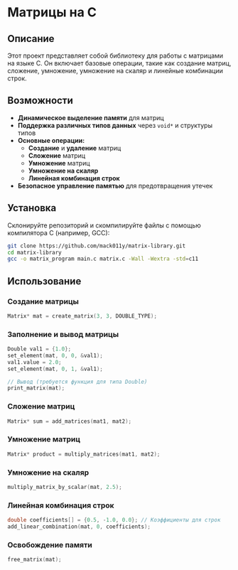 # Матрицы на C

## Описание
Этот проект представляет собой библиотеку для работы с матрицами на языке C. Он включает базовые операции, такие как создание матриц, сложение, умножение, умножение на скаляр и линейные комбинации строк.

## Возможности
- **Динамическое выделение памяти** для матриц
- **Поддержка различных типов данных** через `void*` и структуры типов
- **Основные операции:**
  - **Создание** и **удаление** матриц
  - **Сложение** матриц
  - **Умножение** матриц
  - **Умножение на скаляр**
  - **Линейная комбинация строк**
- **Безопасное управление памятью** для предотвращения утечек

## Установка
Склонируйте репозиторий и скомпилируйте файлы с помощью компилятора C (например, GCC):

```sh
git clone https://github.com/mack011y/matrix-library.git
cd matrix-library
gcc -o matrix_program main.c matrix.c -Wall -Wextra -std=c11
```

## Использование
### Создание матрицы
```c
Matrix* mat = create_matrix(3, 3, DOUBLE_TYPE);
```

### Заполнение и вывод матрицы
```c
Double val1 = {1.0};
set_element(mat, 0, 0, &val1);
val1.value = 2.0;
set_element(mat, 0, 1, &val1);

// Вывод (требуется функция для типа Double)
print_matrix(mat); 
```

### Сложение матриц
```c
Matrix* sum = add_matrices(mat1, mat2);
```

### Умножение матриц
```c
Matrix* product = multiply_matrices(mat1, mat2);
```

### Умножение на скаляр
```c
multiply_matrix_by_scalar(mat, 2.5);
```

### Линейная комбинация строк
```c
double coefficients[] = {0.5, -1.0, 0.0}; // Коэффициенты для строк  
add_linear_combination(mat, 0, coefficients); 
```

### Освобождение памяти
```c
free_matrix(mat);
```

